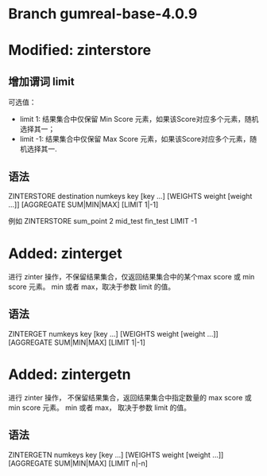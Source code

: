 # Branch gumreal-base-4.0.9

# Modified: zinterstore
## 增加谓词 limit
可选值：
* limit 1: 结果集合中仅保留 Min Score 元素，如果该Score对应多个元素，随机选择其一；
* limit -1: 结果集合中仅保留 Max Score 元素，如果该Score对应多个元素，随机选择其一.

## 语法
ZINTERSTORE destination numkeys key [key ...] [WEIGHTS weight [weight ...]] [AGGREGATE SUM|MIN|MAX] [LIMIT 1|-1]

例如
ZINTERSTORE sum_point 2 mid_test fin_test LIMIT -1


# Added: zinterget
进行 zinter 操作，不保留结果集合，仅返回结果集合中的某个max score 或 min score 元素。
min 或者 max，取决于参数 limit 的值。

## 语法
ZINTERGET numkeys key [key ...] [WEIGHTS weight [weight ...]] [AGGREGATE SUM|MIN|MAX] [LIMIT 1|-1]

# Added: zintergetn
进行 zinter 操作， 不保留结果集合，返回结果集合中指定数量的 max score 或 min score 元素。
min 或者 max， 取决于参数 limit 的值。

## 语法
ZINTERGETN numkeys key [key ...] [WEIGHTS weight [weight ...]] [AGGREGATE SUM|MIN|MAX] [LIMIT n|-n]
